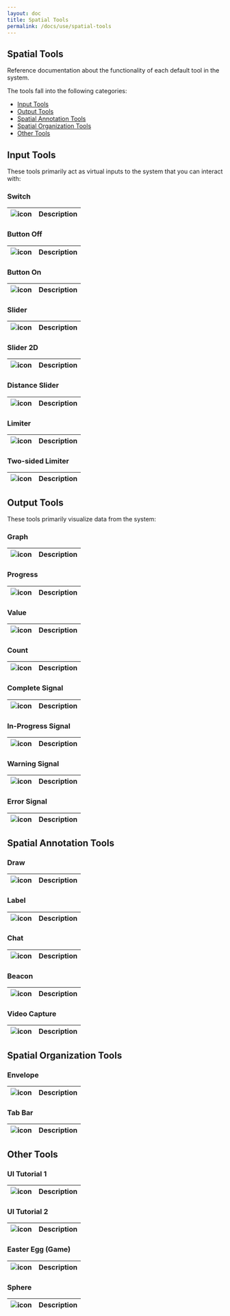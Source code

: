```yaml
---
layout: doc
title: Spatial Tools
permalink: /docs/use/spatial-tools
---
```


## Spatial Tools

Reference documentation about the functionality of each default tool in the system.

The tools fall into the following categories:

- [Input Tools](#inputTools)
- [Output Tools](#outputTools)
- [Spatial Annotation Tools](#annotationTools)
- [Spatial Organization Tools](#organizationTools)
- [Other Tools](#otherTools)

<a name="inputTools"></a>
## Input Tools

These tools primarily act as virtual inputs to the system that you can interact with:

### Switch

|![icon](./images/tool-icons/switch.gif)|Description|
|---|---|

### Button Off

|![icon](./images/tool-icons/buttonOff.gif)|Description|
|---|---|

### Button On

|![icon](./images/tool-icons/buttonOn.gif)|Description|
|---|---|

### Slider

|![icon](./images/tool-icons/slider.gif)|Description|
|---|---|

### Slider 2D

|![icon](./images/tool-icons/slider-2d.gif)|Description|
|---|---|

### Distance Slider

|![icon](./images/tool-icons/distance-slider.gif)|Description|
|---|---|

### Limiter

|![icon](./images/tool-icons/limiter.gif)|Description|
|---|---|

### Two-sided Limiter

|![icon](./images/tool-icons/twoSidedLimiter.gif)|Description|
|---|---|

<a name="outputTools"></a>
## Output Tools

These tools primarily visualize data from the system:

### Graph

|![icon](./images/tool-icons/graphUI.gif)|Description|
|---|---|

### Progress

|![icon](./images/tool-icons/progress.gif)|Description|
|---|---|

### Value

|![icon](./images/tool-icons/value.gif)|Description|
|---|---|

### Count

|![icon](./images/tool-icons/count.gif)|Description|
|---|---|

### Complete Signal

|![icon](./images/tool-icons/complete.gif)|Description|
|---|---|

### In-Progress Signal

|![icon](./images/tool-icons/inProgress.gif)|Description|
|---|---|

### Warning Signal

|![icon](./images/tool-icons/warning.gif)|Description|
|---|---|

### Error Signal

|![icon](./images/tool-icons/error.gif)|Description|
|---|---|

<a name="annotationTools"></a>
## Spatial Annotation Tools

### Draw

|![icon](./images/tool-icons/draw.gif)|Description|
|---|---|

### Label

|![icon](./images/tool-icons/label.gif)|Description|
|---|---|

### Chat

|![icon](./images/tool-icons/chat.gif)|Description|
|---|---|

### Beacon

|![icon](./images/tool-icons/pushMe.gif)|Description|
|---|---|

### Video Capture

|![icon](./images/tool-icons/videoCapture.gif)|Description|
|---|---|

<a name="organizationTools"></a>
## Spatial Organization Tools

### Envelope

|![icon](./images/tool-icons/all-frame-envelope.gif)|Description|
|---|---|

### Tab Bar

|![icon](./images/tool-icons/tab-bar.gif)|Description|
|---|---|

<a name="otherTools"></a>
## Other Tools

### UI Tutorial 1

|![icon](./images/tool-icons/uiTutorial.gif)|Description|
|---|---|

### UI Tutorial 2

|![icon](./images/tool-icons/uiTutorial2.gif)|Description|
|---|---|

### Easter Egg (Game)

|![icon](./images/tool-icons/easterEgg.gif)|Description|
|---|---|

### Sphere

|![icon](./images/tool-icons/sphere.gif)|Description|
|---|---|



